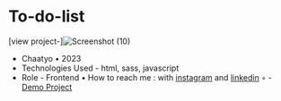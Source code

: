 # To-do-list
[view project-]![Screenshot (10)](https://user-images.githubusercontent.com/120955025/220290332-9f31a8e8-33f3-4d63-97f9-f84d2c7d2203.png)

- Chaatyo • 2023
- Technologies Used - html, sass, javascript
- Role - Frontend
• How to reach me : with [instagram](https://www.instagram.com/alinikseresht_web) and [linkedin](https://www.linkedin.com/in/ali-nikseresht-966560258/)
 ◦ - [Demo Project](https://alinikseresht.github.io/To-do-list/)
